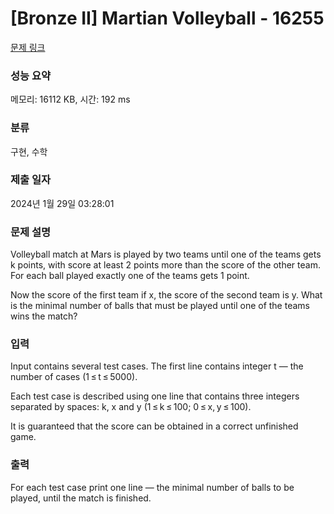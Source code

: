 # [Bronze II] Martian Volleyball - 16255 

[문제 링크](https://www.acmicpc.net/problem/16255) 

### 성능 요약

메모리: 16112 KB, 시간: 192 ms

### 분류

구현, 수학

### 제출 일자

2024년 1월 29일 03:28:01

### 문제 설명

<p>Volleyball match at Mars is played by two teams until one of the teams gets k points, with score at least 2 points more than the score of the other team. For each ball played exactly one of the teams gets 1 point.</p>

<p>Now the score of the first team if x, the score of the second team is y. What is the minimal number of balls that must be played until one of the teams wins the match?</p>

### 입력 

 <p>Input contains several test cases. The first line contains integer t — the number of cases (1 ≤ t ≤ 5000).</p>

<p>Each test case is described using one line that contains three integers separated by spaces: k, x and y (1 ≤ k ≤ 100; 0 ≤ x, y ≤ 100).</p>

<p>It is guaranteed that the score can be obtained in a correct unfinished game.</p>

### 출력 

 <p>For each test case print one line — the minimal number of balls to be played, until the match is finished.</p>

